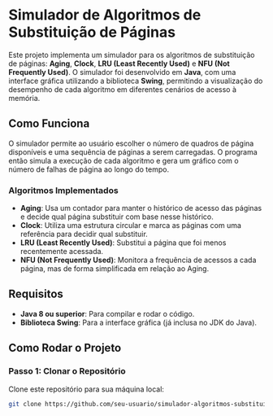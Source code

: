 # Simulador de Algoritmos de Substituição de Páginas

Este projeto implementa um simulador para os algoritmos de substituição de páginas: **Aging**, **Clock**, **LRU (Least Recently Used)** e **NFU (Not Frequently Used)**. O simulador foi desenvolvido em **Java**, com uma interface gráfica utilizando a biblioteca **Swing**, permitindo a visualização do desempenho de cada algoritmo em diferentes cenários de acesso à memória.

## Como Funciona

O simulador permite ao usuário escolher o número de quadros de página disponíveis e uma sequência de páginas a serem carregadas. O programa então simula a execução de cada algoritmo e gera um gráfico com o número de falhas de página ao longo do tempo.

### Algoritmos Implementados

- **Aging**: Usa um contador para manter o histórico de acesso das páginas e decide qual página substituir com base nesse histórico.
- **Clock**: Utiliza uma estrutura circular e marca as páginas com uma referência para decidir qual substituir.
- **LRU (Least Recently Used)**: Substitui a página que foi menos recentemente acessada.
- **NFU (Not Frequently Used)**: Monitora a frequência de acessos a cada página, mas de forma simplificada em relação ao Aging.

## Requisitos

- **Java 8 ou superior**: Para compilar e rodar o código.
- **Biblioteca Swing**: Para a interface gráfica (já inclusa no JDK do Java).

## Como Rodar o Projeto

### Passo 1: Clonar o Repositório

Clone este repositório para sua máquina local:

```bash
git clone https://github.com/seu-usuario/simulador-algoritmos-substituicao.git
